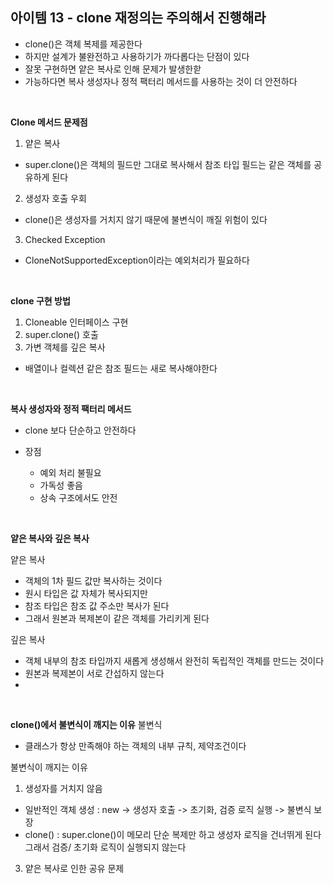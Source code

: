 ## 아이템 13 - clone 재정의는 주의해서 진행해라

- clone()은 객체 복제를 제공한다
- 하지만 설계가 불완전하고 사용하기가 까다롭다는 단점이 있다
- 잘못 구현하면 얕은 복사로 인해 문제가 발생한핟
- 가능하다면 복사 생성자나 정적 팩터리 메서드를 사용하는 것이 더 안전하다


<br/>

**Clone 메서드 문제점**
1. 얕은 복사
  - super.clone()은 객체의 필드만 그대로 복사해서 참조 타입 필드는 같은 객체를 공유하게 된다
2. 생성자 호출 우회
  - clone()은 생성자를 거치지 않기 때문에 불변식이 깨질 위험이 있다
3. Checked Exception
  - CloneNotSupportedException이라는 예외처리가 필요하다

<br/>

**clone 구현 방법**
1. Cloneable 인터페이스 구현
2. super.clone() 호출
3. 가변 객체를 깊은 복사
  - 배열이나 컬렉션 같은 참조 필드는 새로 복사해야한다

<br/>

**복사 생성자와 정적 팩터리 메서드**
- clone 보다 단순하고 안전하다

- 장점
  - 예외 처리 불필요
  - 가독성 좋음
  - 상속 구조에서도 안전
 
<br/>

**얕은 복사와 깊은 복사**

얕은 복사
  - 객체의 1차 필드 값만 복사하는 것이다
  - 원시 타입은 값 자체가 복사되지만
  - 참조 타입은 참조 값 주소만 복사가 된다
  - 그래서 원본과 복제본이 같은 객체를 가리키게 된다

깊은 복사

  - 객체 내부의 참조 타입까지 새롭게 생성해서 완전히 독립적인 객체를 만드는 것이다
  - 원본과 복제본이 서로 간섭하지 않는다
  - 

<br/>

**clone()에서 불변식이 깨지는 이유**
불변식
- 클래스가 항상 만족해야 하는 객체의 내부 규칙, 제약조건이다

불변식이 깨지는 이유
1. 생성자를 거치지 않음
  - 일반적인 객체 생성 : new -> 생성자 호출 -> 초기화, 검증 로직 실행 -> 불변식 보장
  - clone() :  super.clone()이 메모리 단순 복제만 하고 생성자 로직을 건너뛰게 된다 그래서 검증/ 초기화 로직이 실행되지 않는다
3. 얕은 복사로 인한 공유 문제

